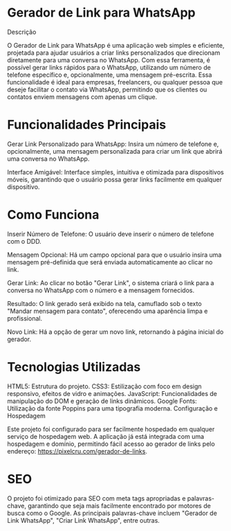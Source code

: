 # Gerador de Link para WhatsApp

Descrição

O Gerador de Link para WhatsApp é uma aplicação web simples e eficiente, projetada para ajudar usuários a criar links personalizados que direcionam diretamente para uma conversa no WhatsApp. Com essa ferramenta, é possível gerar links rápidos para o WhatsApp, utilizando um número de telefone específico e, opcionalmente, uma mensagem pré-escrita. Essa funcionalidade é ideal para empresas, freelancers, ou qualquer pessoa que deseje facilitar o contato via WhatsApp, permitindo que os clientes ou contatos enviem mensagens com apenas um clique.

# Funcionalidades Principais

Gerar Link Personalizado para WhatsApp: Insira um número de telefone e, opcionalmente, uma mensagem personalizada para criar um link que abrirá uma conversa no WhatsApp.

Interface Amigável: Interface simples, intuitiva e otimizada para dispositivos móveis, garantindo que o usuário possa gerar links facilmente em qualquer dispositivo.

# Como Funciona

Inserir Número de Telefone: O usuário deve inserir o número de telefone com o DDD.

Mensagem Opcional: Há um campo opcional para que o usuário insira uma mensagem pré-definida que será enviada automaticamente ao clicar no link.

Gerar Link: Ao clicar no botão "Gerar Link", o sistema criará o link para a conversa no WhatsApp com o número e a mensagem fornecidos.

Resultado: O link gerado será exibido na tela, camuflado sob o texto "Mandar mensagem para contato", oferecendo uma aparência limpa e profissional.

Novo Link: Há a opção de gerar um novo link, retornando à página inicial do gerador.

# Tecnologias Utilizadas

HTML5: Estrutura do projeto.
CSS3: Estilização com foco em design responsivo, efeitos de vidro e animações.
JavaScript: Funcionalidades de manipulação do DOM e geração de links dinâmicos.
Google Fonts: Utilização da fonte Poppins para uma tipografia moderna.
Configuração e Hospedagem

Este projeto foi configurado para ser facilmente hospedado em qualquer serviço de hospedagem web. A aplicação já está integrada com uma hospedagem e domínio, permitindo fácil acesso ao gerador de links pelo endereço: https://pixelcru.com/gerador-de-links.

# SEO
O projeto foi otimizado para SEO com meta tags apropriadas e palavras-chave, garantindo que seja mais facilmente encontrado por motores de busca como o Google. As principais palavras-chave incluem "Gerador de Link WhatsApp", "Criar Link WhatsApp", entre outras.
  
